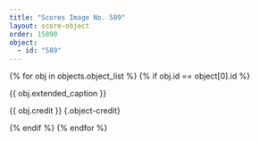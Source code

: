 ```yaml
---
title: "Scores Image No. 589"
layout: score-object
order: 15890
object:
  - id: "589"
---
```


{% for obj in objects.object_list %}
{% if obj.id == object[0].id %}

{{ obj.extended_caption }}

{{ obj.credit }} {.object-credit}

{% endif %}
{% endfor %}
